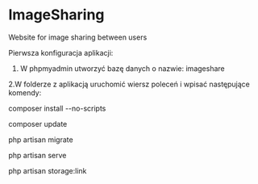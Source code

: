 # ImageSharing
Website for image sharing between users

Pierwsza konfiguracja aplikacji:
1. W phpmyadmin utworzyć bazę danych o nazwie: imageshare

2.W folderze z aplikacją uruchomić wiersz poleceń i wpisać następujące komendy:

composer install --no-scripts

composer update

php artisan migrate

php artisan serve

php artisan storage:link
